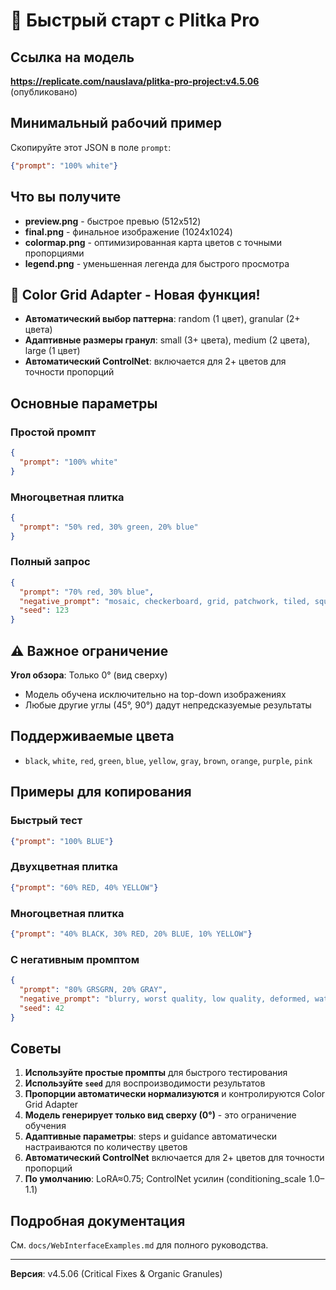 # 🚀 Быстрый старт с Plitka Pro

## Ссылка на модель
**https://replicate.com/nauslava/plitka-pro-project:v4.5.06** (опубликовано)

## Минимальный рабочий пример

Скопируйте этот JSON в поле `prompt`:

```json
{"prompt": "100% white"}
```

## Что вы получите
- **preview.png** - быстрое превью (512x512)
- **final.png** - финальное изображение (1024x1024)  
- **colormap.png** - оптимизированная карта цветов с точными пропорциями
- **legend.png** - уменьшенная легенда для быстрого просмотра

## 🎨 Color Grid Adapter - Новая функция!
- **Автоматический выбор паттерна**: random (1 цвет), granular (2+ цвета)
- **Адаптивные размеры гранул**: small (3+ цвета), medium (2 цвета), large (1 цвет)
- **Автоматический ControlNet**: включается для 2+ цветов для точности пропорций

## Основные параметры

### Простой промпт
```json
{
  "prompt": "100% white"
}
```

### Многоцветная плитка
```json
{
  "prompt": "50% red, 30% green, 20% blue"
}
```

### Полный запрос
```json
{
  "prompt": "70% red, 30% blue",
  "negative_prompt": "mosaic, checkerboard, grid, patchwork, tiled, square blocks, seams, borders, rectangles, collage",
  "seed": 123
}
```

## ⚠️ Важное ограничение

**Угол обзора**: Только 0° (вид сверху)
- Модель обучена исключительно на top-down изображениях
- Любые другие углы (45°, 90°) дадут непредсказуемые результаты

## Поддерживаемые цвета
- `black`, `white`, `red`, `green`, `blue`, `yellow`, `gray`, `brown`, `orange`, `purple`, `pink`

## Примеры для копирования

### Быстрый тест
```json
{"prompt": "100% BLUE"}
```

### Двухцветная плитка
```json
{"prompt": "60% RED, 40% YELLOW"}
```

### Многоцветная плитка
```json
{"prompt": "40% BLACK, 30% RED, 20% BLUE, 10% YELLOW"}
```

### С негативным промптом
```json
{
  "prompt": "80% GRSGRN, 20% GRAY",
  "negative_prompt": "blurry, worst quality, low quality, deformed, watermark",
  "seed": 42
}
```

## Советы
1. **Используйте простые промпты** для быстрого тестирования
2. **Используйте `seed`** для воспроизводимости результатов
3. **Пропорции автоматически нормализуются** и контролируются Color Grid Adapter
4. **Модель генерирует только вид сверху (0°)** - это ограничение обучения
5. **Адаптивные параметры**: steps и guidance автоматически настраиваются по количеству цветов
6. **Автоматический ControlNet** включается для 2+ цветов для точности пропорций
7. **По умолчанию**: LoRA≈0.75; ControlNet усилин (conditioning_scale 1.0–1.1)

## Подробная документация
См. `docs/WebInterfaceExamples.md` для полного руководства.

---

**Версия**: v4.5.06 (Critical Fixes & Organic Granules)
